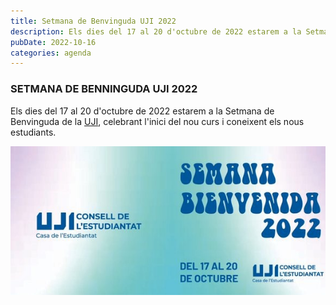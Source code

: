 ```yaml
---
title: Setmana de Benvinguda UJI 2022
description: Els dies del 17 al 20 d'octubre de 2022 estarem a la Setmana de Benvinguda de la UJI, celebrant l'inici del nou curs i coneixent els nous estudiants.
pubDate: 2022-10-16
categories: agenda
---
```


### SETMANA DE BENNINGUDA UJI 2022

Els dies del 17 al 20 d'octubre de 2022 estarem a la Setmana de Benvinguda de la [UJI](https://www.google.es/maps/place/Universitat+Jaume+I/@39.9902105,-0.0511631,14z/data=!4m6!3m5!1s0xd5ffe0fca9b5147:0x1368bf53b3a7fb3f!8m2!3d39.9943481!4d-0.0702147!16zL20vMDg0dGNk?coh=164777&entry=tt&shorturl=1), celebrant l'inici del nou curs i coneixent els nous estudiants.

 ![](images/FfB3LQ8X0AAgyu6.jpg)
